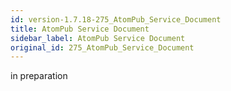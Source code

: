 ```yaml
---
id: version-1.7.18-275_AtomPub_Service_Document
title: AtomPub Service Document
sidebar_label: AtomPub Service Document
original_id: 275_AtomPub_Service_Document
---
```


in preparation

